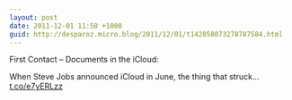 ```yaml
---
layout: post
date: 2011-12-01 11:50 +1000
guid: http://desparoz.micro.blog/2011/12/01/t142058073278787584.html
---
```

First Contact – Documents in the iCloud: 

When Steve Jobs announced iCloud in June, the thing that struck... [t.co/e7yERLzz](http://t.co/e7yERLzz)
